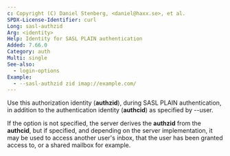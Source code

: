 ```yaml
---
c: Copyright (C) Daniel Stenberg, <daniel@haxx.se>, et al.
SPDX-License-Identifier: curl
Long: sasl-authzid
Arg: <identity>
Help: Identity for SASL PLAIN authentication
Added: 7.66.0
Category: auth
Multi: single
See-also:
  - login-options
Example:
  - --sasl-authzid zid imap://example.com/
---
```


Use this authorization identity (**authzid**), during SASL PLAIN
authentication, in addition to the authentication identity (**authcid**) as
specified by --user.

If the option is not specified, the server derives the **authzid** from the
**authcid**, but if specified, and depending on the server implementation, it
may be used to access another user's inbox, that the user has been granted
access to, or a shared mailbox for example.
